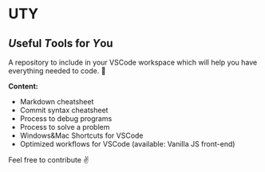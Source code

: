 # UTY

## *U*seful *T*ools for *Y*ou

A repository to include in your VSCode workspace which will help you have everything needed to code. 💓

**Content:**

- Markdown cheatsheet
- Commit syntax cheatsheet
- Process to debug programs
- Process to solve a problem
- Windows&Mac Shortcuts for VSCode
- Optimized workflows for VSCode (available: Vanilla JS front-end)

Feel free to contribute ✌️